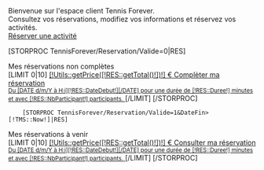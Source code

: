 <div class="alert alert-warning">
    Bienvenue sur l'espace client Tennis Forever. <br />
    Consultez vos réservations, modifiez vos informations et réservez vos activités.
</div>
<a href="/[!Sys::getMenu(TennisForever/TypeCourt)!]" class="btn-tennis">Réserver une activité</a>

[STORPROC TennisForever/Reservation/Valide=0|RES]
<div class="alert alert-danger">
Mes réservations non complètes
</div>
    [LIMIT 0|10]
        <a href="/[!Sys::getMenu(TennisForever/Reservation)!]/[!RES::Id!]" class="btn-tennis">
        <span class="label label-danger pull-right">[!Utils::getPrice([!RES::getTotal()!])!] €</span>
        Complèter ma réservation<br/>
        <small>Du [DATE d/m/Y à H:i][!RES::DateDebut!][/DATE] pour une durée de [!RES::Duree!] minutes et avec [!RES::NbParticipant!] participants.</small>
        </a>
    [/LIMIT]
[/STORPROC]

        [STORPROC TennisForever/Reservation/Valide=1&DateFin>[!TMS::Now!]|RES]
<div class="alert alert-success">
Mes réservations à venir
</div>
        [LIMIT 0|10]
<a href="/[!Sys::getMenu(TennisForever/Reservation)!]/[!RES::Id!]" class="btn-tennis">
<span class="label label-success pull-right">[!Utils::getPrice([!RES::getTotal()!])!] €</span>
Consulter ma réservation<br/>
<small>Du [DATE d/m/Y à H:i][!RES::DateDebut!][/DATE] pour une durée de [!RES::Duree!] minutes et avec [!RES::NbParticipant!] participants.</small>
</a>
        [/LIMIT]
        [/STORPROC]